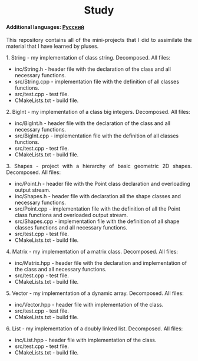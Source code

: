 <h1 align="center">Study</h1>
<h4>Additional languages: <a href="https://github.com/AlferovKirill/Study/blob/main/README.RU.md">Русский</a></h4>

<p align="justify">This repository contains all of the mini-projects that I did to assimilate the material that I have learned by pluses.</p>

<p align="justify">1. String - my implementation of class string. Decomposed. All files:</p>
<ul>
  <li>inc/String.h - header file with the declaration of the class and all necessary functions.</li>
  <li>src/String.cpp - implementation file with the definition of all classes functions.</li>
  <li>src/test.cpp - test file.</li>
  <li>CMakeLists.txt - build file.</li>
</ul>

<p align="justify">2. BigInt - my implementation of a class big integers. Decomposed. All files:</p>
<ul>
  <li>inc/BigInt.h - header file with the declaration of the class and all necessary functions.</li>
  <li>src/BigInt.cpp - implementation file with the definition of all classes functions.</li>
  <li>src/test.cpp - test file.</li>
  <li>CMakeLists.txt - build file.</li>
</ul>

<p align="justify">3. Shapes - project with a hierarchy of basic geometric 2D shapes. Decomposed. All files:</p>
<ul>
  <li>inc/Point.h - header file with the Point class declaration and overloading output stream.</li>
  <li>inc/Shapes.h - header file with declaration all the shape classes and necessary functions.</li>
  <li>src/Point.cpp - implementation file with the definition of all the Point class functions and overloaded output stream.</li>
  <li>src/Shapes.cpp - implementation file with the definition of all shape classes functions and all necessary functions.</li>
  <li>src/test.cpp - test file.</li>
  <li>CMakeLists.txt - build file.</li>
</ul>

<p align="justify">4. Matrix - my implementation of a matrix class. Decomposed. All files:</p>
<ul>
  <li>inc/Matrix.hpp - header file with the declaration and implementation of the class and all necessary functions.</li>
  <li>src/test.cpp - test file.</li>
  <li>CMakeLists.txt - build file.</li>
</ul>

<p align="justify">5. Vector - my implementation of a dynamic array. Decomposed. All files:</p>
<ul>
  <li>inc/Vector.hpp - header file with implementation of the class.</li>
  <li>src/test.cpp - test file.</li>
  <li>CMakeLists.txt - build file.</li>
</ul>

<p align="justify">6. List - my implementation of a doubly linked list. Decomposed. All files:</p>
<ul>
  <li>inc/List.hpp - header file with implementation of the class.</li>
  <li>src/test.cpp - test file.</li>
  <li>CMakeLists.txt - build file.</li>
</ul>
